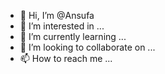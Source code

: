 - 👋 Hi, I’m @Ansufa
- 👀 I’m interested in ...
- 🌱 I’m currently learning ...
- 💞️ I’m looking to collaborate on ...
- 📫 How to reach me ...

<!---
Ansufa/Ansufa is a ✨ special ✨ repository because its `README.md` (this file) appears on your GitHub profile.
You can click the Preview link to take a look at your changes.
--->
